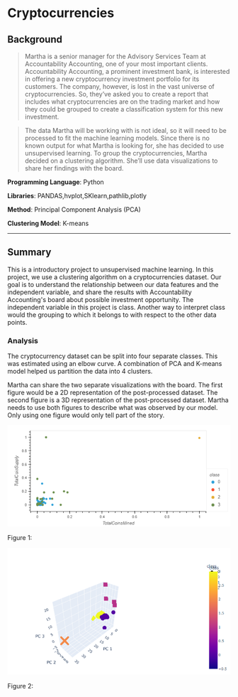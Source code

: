 # Cryptocurrencies
## Background
>Martha is a senior manager for the Advisory Services Team at Accountability Accounting, one of your most important clients. Accountability Accounting, a prominent investment bank, is interested in offering a new cryptocurrency investment portfolio for its customers. The company, however, is lost in the vast universe of cryptocurrencies. So, they’ve asked you to create a report that includes what cryptocurrencies are on the trading market and how they could be grouped to create a classification system for this new investment.

>The data Martha will be working with is not ideal, so it will need to be processed to fit the machine learning models. Since there is no known output for what Martha is looking for, she has decided to use unsupervised learning. To group the cryptocurrencies, Martha decided on a clustering algorithm. She’ll use data visualizations to share her findings with the board.

**Programming Language**: Python 

**Libraries**: PANDAS,hvplot,SKlearn,pathlib,plotly

**Method**: Principal Component Analysis (PCA) 

**Clustering Model**: K-means
____________________________________________________________________________

## Summary 

This is a introductory project to unsupervised machine learning.  In this project, we use a clustering algorithm on a cryptocurrencies dataset. Our goal is to understand the relationship between our data features and the independent variable, and share the results with Accountability Accounting's board about possible investment opportunity.  The independent variable in this project is class. Another way to interpret class would the grouping to which it belongs to with respect to the other data points. 

### Analysis 

The cryptocurrency dataset can be split into four separate classes.  This was estimated using an elbow curve. A combination of PCA and K-means model helped us partition the data into 4 clusters.

Martha can share the two separate visualizations with the board.  The first figure would be a 2D representation of the post-processed dataset.  The second figure is a 3D representation of the post-processed dataset. Martha needs to use both figures to describe what was observed by our model.  Only using one figure would only tell part of the story. 


![Screenshot](/images/2D_scatter.png)

Figure 1: 

![Screenshot](/images/3D_scatter.png)

Figure 2:
